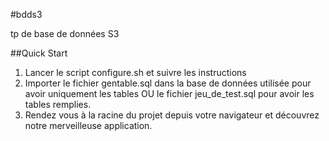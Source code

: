 #bdds3

tp de base de données S3

##Quick Start

1. Lancer le script configure.sh et suivre les instructions
2. Importer le fichier gentable.sql dans la base de données utilisée pour avoir 
uniquement les tables OU le fichier jeu\_de\_test.sql pour avoir les tables 
remplies.
3. Rendez vous à la racine du projet depuis votre navigateur et découvrez notre
merveilleuse application.


